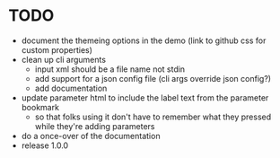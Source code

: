 # TODO

- document the themeing options in the demo (link to github css for custom
  properties)
- clean up cli arguments
  - input xml should be a file name not stdin
  - add support for a json config file (cli args override json config?)
  - add documentation
- update parameter html to include the label text from the parameter bookmark
  - so that folks using it don't have to remember what they pressed while
    they're adding parameters
- do a once-over of the documentation
- release 1.0.0
